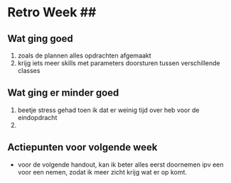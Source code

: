 # Retro Week \##

## Wat ging goed

1. zoals de plannen alles opdrachten afgemaakt
2. krijg iets meer skills met parameters doorsturen tussen verschillende classes

## Wat ging er minder goed

1. beetje stress gehad toen ik dat er weinig tijd over heb voor de eindopdracht
2. 

## Actiepunten voor volgende week

- voor de volgende handout, kan ik beter alles eerst doornemen ipv een voor een nemen, zodat ik meer zicht krijg wat er op komt.
